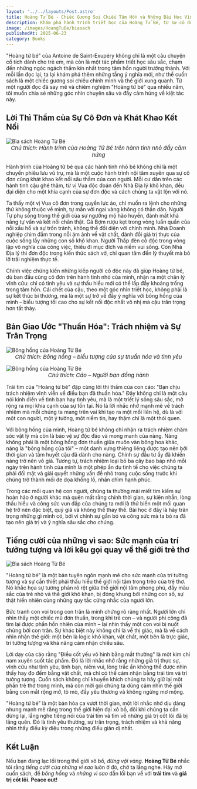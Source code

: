 ```yaml
---
layout: '../../layouts/Post.astro'
title: Hoàng Tử Bé - Chiếc Gương Soi Chiếu Tâm Hồn và Những Bài Học Vĩnh Cửu
description: Khám phá hành trình triết học của Hoàng Tử Bé, từ sự cô đơn, trách nhiệm thuần hóa, đến sức mạnh trí tưởng tượng, qua lăng kính sâu sắc.
image: /images/HoangTuBe/biasach
publishedAt: 2025-06-23
category: Books
---
```



"Hoàng tử bé" của Antoine de Saint-Exupéry không chỉ là một câu chuyện cổ tích dành cho trẻ em, mà còn là một tác phẩm triết học sâu sắc, chạm đến những ngóc ngách thầm kín nhất trong tâm hồn người trưởng thành. Với mỗi lần đọc lại, ta lại khám phá thêm những tầng ý nghĩa mới, như thể cuốn sách là một chiếc gương soi chiếu chính mình và thế giới xung quanh. Từ một người đọc đã say mê và chiêm nghiệm "Hoàng tử bé" qua nhiều năm, tôi muốn chia sẻ những góc nhìn chuyên sâu và đầy cảm hứng về kiệt tác này.



## Lời Thì Thầm của Sự Cô Đơn và Khát Khao Kết Nối

![Bìa sách Hoàng Tử Bé](/images/HoangTuBe/hoangtube.jpg)
<span style="font-size: 15px; font-style: italic; text-align: center; display: block;">
Chú thích: Hành trình của Hoàng Tử Bé trên hành tinh nhỏ đầy cảm hứng
</span>

Hành trình của Hoàng tử bé qua các hành tinh nhỏ bé không chỉ là một chuyến phiêu lưu vũ trụ, mà là một cuộc hành trình nội tâm xuyên qua sự cô đơn cùng khát khao kết nối sâu thẳm của con người. Mỗi cư dân trên các hành tinh cậu ghé thăm, từ vị Vua độc đoán đến Nhà Địa lý khô khan, đều đại diện cho một khía cạnh của sự đơn độc và cách chúng ta vật lộn với nó.

Ta thấy một vị Vua cô đơn trong quyền lực ảo, chỉ muốn ra lệnh cho những thứ không thuộc về mình, tự mãn với ngai vàng không có thần dân. Người Tự phụ sống trong thế giới của sự ngưỡng mộ hão huyền, đánh mất khả năng tự vấn và kết nối chân thật. Gã Bợm rượu kẹt trong vòng luẩn quẩn của nỗi xấu hổ và sự trốn tránh, không thể đối diện với chính mình. Nhà Doanh nghiệp chìm đắm trong nỗi ám ảnh về vật chất, đánh đổi giá trị thực của cuộc sống lấy những con số khô khan. Người Thắp đèn cô độc trong vòng lặp vô nghĩa của công việc, thiếu đi mục đích và niềm vui sống. Còn Nhà Địa lý thì đơn độc trong kiến thức sách vở, chỉ quan tâm đến lý thuyết mà bỏ lỡ trải nghiệm thực tế.

Chính việc chứng kiến những kiếp người cô độc này đã giúp Hoàng tử bé, dù ban đầu cũng cô đơn trên hành tinh nhỏ của mình, nhận ra một chân lý vĩnh cửu: chỉ có tình yêu và sự thấu hiểu mới có thể lấp đầy khoảng trống trong tâm hồn. Cái chết của cậu, theo một góc nhìn triết học, không phải là sự kết thúc bi thương, mà là một sự trở về đầy ý nghĩa với bông hồng của mình – biểu tượng tối cao cho sự kết nối độc nhất vô nhị mà cậu trân trọng hơn tất thảy.

## Bản Giao Ước "Thuần Hóa": Trách nhiệm và Sự Trân Trọng

![Bông hồng của Hoàng Tử Bé](/images/HoangTuBe/hoahong.jpg)
<span style="font-size: 15px; font-style: italic; text-align: center; display: block;">
Chú thích: Bông hồng – biểu tượng của sự thuần hóa và tình yêu
</span>


![Bông hồng của Hoàng Tử Bé](/images/HoangTuBe/cao.jpg)
<span style="font-size: 15px; font-style: italic; text-align: center; display: block;">
Chú thích: Cáo – Người bạn đồng hành 
</span>

Trái tim của "Hoàng tử bé" đập cùng lời thì thầm của con cáo: "Bạn chịu trách nhiệm vĩnh viễn về điều bạn đã thuần hóa." Đây không chỉ là một câu nói kinh điển về tình bạn hay tình yêu, mà là một triết lý sống sâu sắc, mở rộng ra mọi khía cạnh của sự tồn tại. Nó là lời nhắc nhở mạnh mẽ về trách nhiệm mà mỗi chúng ta mang trên vai khi tạo ra một mối liên hệ, dù là với một con người, một ý tưởng, một niềm tin, hay thậm chí là một thói quen.

Với bông hồng của mình, Hoàng tử bé không chỉ nhận ra trách nhiệm chăm sóc vật lý mà còn là bảo vệ sự độc đáo và mong manh của nàng. Nàng không phải là một bông hồng đơn thuần giữa muôn vàn bông hoa khác, nàng là "bông hồng của tôi" – một danh xưng thiêng liêng được tạo nên bởi thời gian và tâm huyết cậu đã dành cho nàng. Chính sự đầu tư ấy đã khiến nàng trở nên vô giá. Tương tự, trách nhiệm loại bỏ ba cây bao báp nhỏ mỗi ngày trên hành tinh của mình là một phép ẩn dụ tinh tế cho việc chúng ta phải đối mặt và giải quyết những vấn đề nhỏ trong cuộc sống trước khi chúng trở thành mối đe dọa khổng lồ, nhấn chìm hạnh phúc.

Trong các mối quan hệ con người, chúng ta thường mải miết tìm kiếm sự hoàn hảo ở người khác mà quên mất rằng chính thời gian, sự kiên nhẫn, lòng thấu hiểu và công sức vun đắp của chúng ta mới là thứ biến một mối quan hệ trở nên đặc biệt, quý giá và không thể thay thế. Bài học ở đây là hãy trân trọng những gì mình có, bởi vì chính sự gắn bó và công sức mà ta bỏ ra đã tạo nên giá trị và ý nghĩa sâu sắc cho chúng.

## Tiếng cười của những vì sao: Sức mạnh của trí tưởng tượng và lời kêu gọi quay về thế giới trẻ thơ

![Bìa sách Hoàng Tử Bé](/images/HoangTuBe/little-prince-snake-hat.jpg)


"Hoàng tử bé" là một bản tuyên ngôn mạnh mẽ cho sức mạnh của trí tưởng tượng và sự cần thiết phải thấu hiểu thế giới nội tâm trong trẻo của trẻ thơ. Nó khắc họa sự tương phản rõ rệt giữa thế giới nội tâm phong phú, đầy màu sắc của trẻ nhỏ và thế giới khô khan, bị đóng khung bởi những con số, sự thật hiển nhiên cùng những quy tắc cứng nhắc của người lớn.

Bức tranh con voi trong con trăn là minh chứng rõ ràng nhất. Người lớn chỉ nhìn thấy một chiếc mũ đơn thuần, trong khi trẻ con – và người phi công đã tìm lại được phần hồn nhiên của mình – lại nhìn thấy một con voi bị nuốt chửng bởi con trăn. Sự khác biệt này không chỉ là về thị giác, mà là về cách nhìn nhận thế giới: một bên là logic khô khan, vật chất, một bên là trực giác, trí tưởng tượng và khả năng cảm nhận chiều sâu.

Lời dạy của cáo rằng "Điều cốt yếu vô hình bằng mắt thường" là một kim chỉ nam xuyên suốt tác phẩm. Đó là lời nhắc nhở rằng những giá trị thực sự, vĩnh cửu như tình yêu, tình bạn, niềm vui, lòng trắc ẩn không thể được nhìn thấy hay đo đếm bằng vật chất, mà chỉ có thể cảm nhận bằng trái tim và trí tưởng tượng. Cuốn sách không chỉ khuyến khích chúng ta hãy giữ lại một phần trẻ thơ trong mình, mà còn mời gọi chúng ta dũng cảm nhìn thế giới bằng con mắt rộng mở, tò mò, đầy yêu thương và không ngừng mơ mộng.

"Hoàng tử bé" là một bản hòa ca vượt thời gian, một lời nhắc nhở dịu dàng nhưng mạnh mẽ rằng trong thế giới hiện đại xô bồ, đôi khi chúng ta cần dừng lại, lắng nghe tiếng nói của trái tim và tìm về những giá trị cốt lõi đã bị lãng quên. Đó là tình yêu thương, sự trân trọng, trách nhiệm và khả năng nhìn thấy điều kỳ diệu trong những điều giản dị nhất.

## Kết Luận

Nếu bạn đang lạc lối trong thế giới xô bồ, *đừng vội vàng*. **Hoàng Tử Bé** nhắc tôi rằng *tiếng cười của những vì sao* luôn ở đó, chờ ta lắng nghe. Hãy mở cuốn sách, để *bông hồng* và *những vì sao* dẫn lối bạn về với **trái tim** và **giá trị cốt lõi**. **Peace out!**

